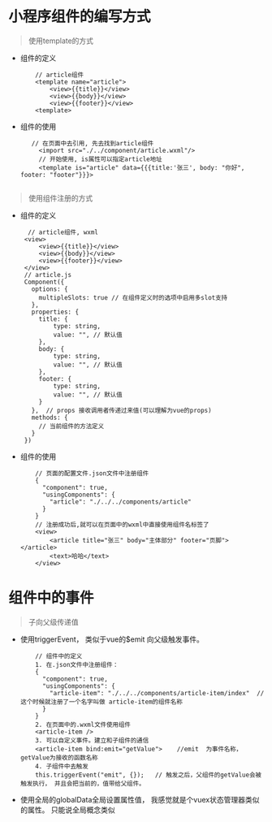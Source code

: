 # 小程序组件的编写方式
> 使用template的方式
 - 组件的定义
	```
		// article组件
		<template name="article">
			<view>{{title}}</view>
			<view>{{body}}</view>
			<view>{{footer}}</view>
		<template>
	```
 - 组件的使用
   ```
      // 在页面中去引用, 先去找到article组件
		<import src="./../component/article.wxml"/>
		// 开始使用, is属性可以指定article地址
		<template is="article" data={{{title:'张三', body: "你好", footer: "footer"}}}>
	  
   ```

> 使用组件注册的方式
 - 组件的定义
   ```
     // article组件, wxml
    <view>
		<view>{{title}}</view>
		<view>{{body}}</view>
		<view>{{footer}}</view>
	</view>
	// article.js
	Component({
	  options: {
	    multipleSlots: true // 在组件定义时的选项中启用多slot支持
	  },
	  properties: {
		title: {
			type: string,
			value: "", // 默认值
		},
		body: {
			type: string,
			value: "", // 默认值
		},
		footer: {
			type: string,
			value: "", // 默认值
		}
	  },  // props 接收调用者传递过来值(可以理解为vue的props)
	  methods: {
		// 当前组件的方法定义
	  }
	})	
   ```
 - 组件的使用
    ```
		// 页面的配置文件.json文件中注册组件
		{
		  "component": true,
		  "usingComponents": {
		    "article": "./../../components/article"
		  }
		}
		// 注册成功后,就可以在页面中的wxml中直接使用组件名标签了
		<view>
			<article title="张三" body="主体部分" footer="页脚"></article>
			<text>哈哈</text>
		</view>
	```

# 组件中的事件
> 子向父级传递值
 - 使用triggerEvent， 类似于vue的$emit 向父级触发事件。
	```
		// 组件中的定义
		1. 在.json文件中注册组件：
		{
		  "component": true,
		  "usingComponents": {
			"article-item": "./../../components/article-item/index"  // 这个时候就注册了一个名字叫做 article-item的组件名称
		  }
		}
		2. 在页面中的.wxml文件使用组件
		<article-item />
		3. 可以自定义事件。建立和子组件的通信
		<article-item bind:emit="getValue">    //emit  为事件名称， getValue为接收的函数名称
		4. 子组件中去触发
		this.triggerEvent("emit", {});   // 触发之后，父组件的getValue会被触发执行， 并且会把当前的，值带给父组件。
	```
 - 使用全局的globalData全局设置属性值， 我感觉就是个vuex状态管理器类似的属性。  只能说全局概念类似
    